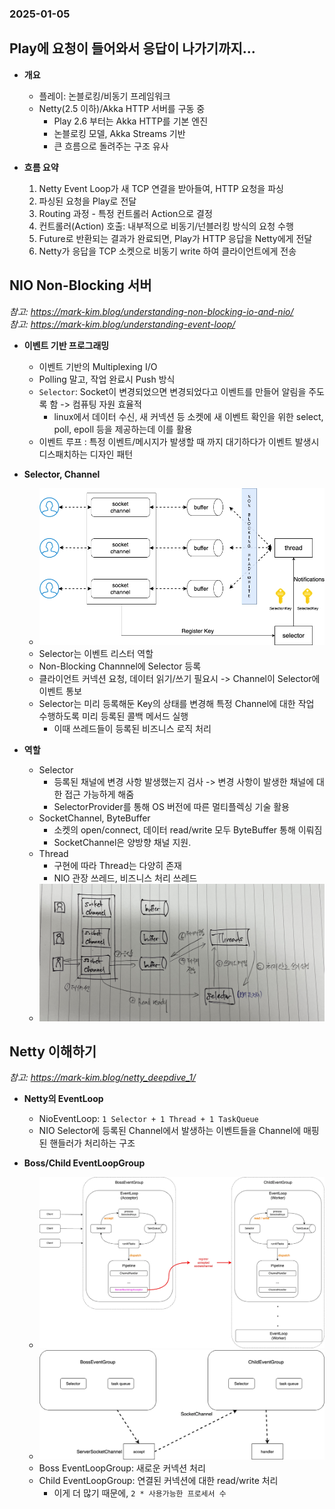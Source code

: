 ### 2025-01-05

## Play에 요청이 들어와서 응답이 나가기까지...
- **개요**
  - 플레이: 논블로킹/비동기 프레임워크
  - Netty(2.5 이하)/Akka HTTP 서버를 구동 중
    - Play 2.6 부터는 Akka HTTP를 기본 엔진
    - 논블로킹 모델, Akka Streams 기반
    - 큰 흐름으로 돌려주는 구조 유사

- **흐름 요약**
  1. Netty Event Loop가 새 TCP 연결을 받아들여, HTTP 요청을 파싱
  2. 파싱된 요청을 Play로 전달
  3. Routing 과정 - 특정 컨트롤러 Action으로 결정
  4. 컨트롤러(Action) 호출: 내부적으로 비동기/넌블러킹 방식의 요청 수행
  5. Future로 반환되는 결과가 완료되면, Play가 HTTP 응답을 Netty에게 전달
  6. Netty가 응답을 TCP 소켓으로 비동기 write 하여 클라이언트에게 전송

## NIO Non-Blocking 서버
*참고: https://mark-kim.blog/understanding-non-blocking-io-and-nio/*  
*참고: https://mark-kim.blog/understanding-event-loop/*
- **이벤트 기반 프로그래밍**
  - 이벤트 기반의 Multiplexing I/O
  - Polling 말고, 작업 완료시 Push 방식
  - `Selector`: Socket이 변경되었으면 변경되었다고 이벤트를 만들어 알림을 주도록 함 -> 컴퓨팅 자원 효율적
    - linux에서 데이터 수신, 새 커넥션 등 소켓에 새 이벤트 확인을 위한 select, poll, epoll 등을 제공하는데 이를 활용
  - 이벤트 루프 : 특정 이벤트/메시지가 발생할 때 까지 대기하다가 이벤트 발생시 디스패치하는 디자인 패턴

- **Selector, Channel**
  - ![](../images/2025-01-05-selector.webp)
  - Selector는 이벤트 리스터 역할
  - Non-Blocking Channnel에 Selector 등록
  - 클라이언트 커넥션 요청, 데이터 읽기/쓰기 필요시 -> Channel이 Selector에 이벤트 통보
  - Selector는 미리 등록해둔 Key의 상태를 변경해 특정 Channel에 대한 작업 수행하도록 미리 등록된 콜백 메서드 실행
    - 이때 쓰레드들이 등록된 비즈니스 로직 처리

- **역할**
  - Selector
    - 등록된 채널에 변경 사항 발생했는지 검사 -> 변경 사항이 발생한 채널에 대한 접근 가능하게 해줌
    - SelectorProvider를 통해 OS 버전에 따른 멀티플렉싱 기술 활용
  - SocketChannel, ByteBuffer
    - 소켓의 open/connect, 데이터 read/write 모두 ByteBuffer 통해 이뤄짐
    - SocketChannel은 양방향 채널 지원. 
  - Thread
    - 구현에 따라 Thread는 다양히 존재
    - NIO 관장 쓰레드, 비즈니스 처리 쓰레드
  - ![](../images/2025-01-05-NIO.JPG)

## Netty 이해하기
*참고: https://mark-kim.blog/netty_deepdive_1/*  
- **Netty의 EventLoop**
  - NioEventLoop: `1 Selector + 1 Thread + 1 TaskQueue`
  - NIO Selector에 등록된 Channel에서 발생하는 이벤트들을 Channel에 매핑된 핸들러가 처리하는 구조

- **Boss/Child EventLoopGroup**
  - ![](../images/2025-01-05-eventloopgroup.webp)
  - ![](../images/2025-01-05-eventloopgroup2.webp)
  - Boss EventLoopGroup: 새로운 커넥션 처리
  - Child EventLoopGroup: 연결된 커넥션에 대한 read/write 처리
    - 이게 더 많기 때문에, `2 * 사용가능한 프로세서 수`
